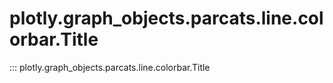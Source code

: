 # plotly.graph_objects.parcats.line.colorbar.Title

::: plotly.graph_objects.parcats.line.colorbar.Title
